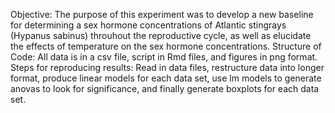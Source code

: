 Objective:
The purpose of this experiment was to develop a new baseline for determining a sex hormone concentrations of Atlantic stingrays (Hypanus sabinus) throuhout the reproductive cycle, as well as elucidate the effects of temperature on the sex hormone concentrations. 
Structure of Code:
All data is in a csv file, script in Rmd files, and figures in png format.
Steps for reproducing results:
Read in data files, restructure data into longer format, produce linear models for each data set, use lm models to generate anovas to look for significance, and finally generate boxplots for each data set.